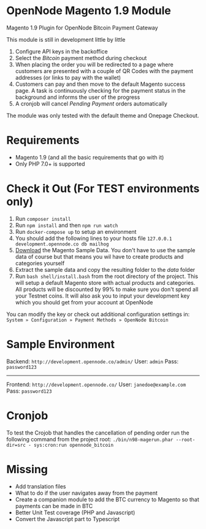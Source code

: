 # OpenNode Magento 1.9 Module
Magento 1.9 Plugin for OpenNode Bitcoin Payment Gateway

This module is still in development little by little

1. Configure API keys in the backoffice
2. Select the *Bitcoin* payment method during checkout
3. When placing the order you will be redirected to a page where customers are presented with 
a couple of QR Codes with the payment addresses (or links to pay with the wallet)
4. Customers can pay and then move to the default Magento success page. A task is continuously checking for the payment 
status in the background and informs the user of the progress
5. A cronjob will cancel *Pending Payment* orders automatically

The module was only tested with the default theme and Onepage Checkout.

# Requirements

- Magento 1.9 (and all the basic requirements that go with it)
- Only PHP 7.0+ is supported

# Check it Out (For TEST environments only)

1. Run `composer install`
2. Run `npm install` and then `npm run watch`
3. Run `docker-compose up` to setup an environment
4. You should add the following lines to your hosts file `127.0.0.1 development.opennode.co db mailhog`
5. [Download](https://anonymousfiles.io/f/magento-sample-data.zip) the Magento Sample Data. You don't have to use the 
sample data of course but that means you wil have to create products and categories yourself
6. Extract the sample data and copy the resulting folder to the *data* folder 
7. Run `bash shell/install.bash` from the root directory of the project. This will setup a default Magento store with 
actual products and categories. All products will be discounted by 99% to make sure you don't spend all your Testnet 
coins. It will also ask you to input your development key which you should get from your account at OpenNode

You can modify the key or check out additional configuration settings in: 
`System » Configuration » Payment Methods » OpenNode Bitcoin`

# Sample Environment

Backend: `http://development.opennode.co/admin/`
User: `admin`
Pass: `password123`

---------------------------------------

Frontend: `http://development.opennode.co/`
User: `janedoe@example.com`
Pass: `password123`

# Cronjob

To test the Crojob that handles the cancellation of pending order run the following command from the project root:
`./bin/n98-magerun.phar --root-dir=src - sys:cron:run opennode_bitcoin`

# Missing

- Add translation files
- What to do if the user navigates away from the payment
- Create a companion module to add the BTC currency to Magento so that payments can be made in BTC
- Better Unit Test coverage (PHP and Javascript)
- Convert the Javascript part to Typescript
